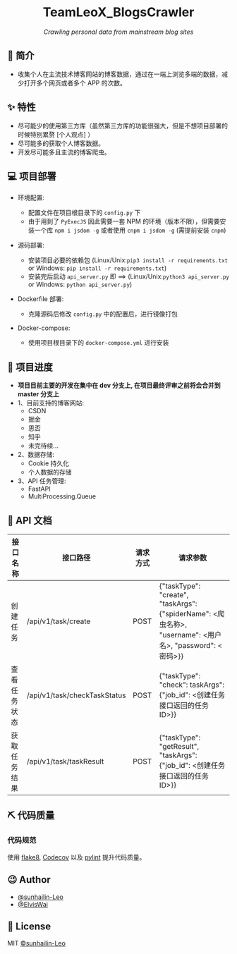 <h1 align="center">TeamLeoX_BlogsCrawler</h1>
<p align="center">
    <em>Crawling personal data from mainstream blog sites</em>
</p>

## 📣 简介

* 收集个人在主流技术博客网站的博客数据，通过在一端上浏览多端的数据，减少打开多个网页或者多个 APP 的次数。

## ✨ 特性

* 尽可能少的使用第三方库（虽然第三方库的功能很强大，但是不想项目部署的时候特别累赘 [个人观点] ）
* 尽可能多的获取个人博客数据。
* 开发尽可能多且主流的博客爬虫。

## 💻 项目部署

* 环境配置:
    * 配置文件在项目根目录下的 `config.py` 下
    * 由于用到了 `PyExecJS` 因此需要一套 NPM 的环境（版本不限），但需要安装一个库 `npm i jsdom -g` 或者使用 `cnpm i jsdom -g` (需提前安装 `cnpm`)

* 源码部署:
    * 安装项目必要的依赖包 (Linux/Unix:`pip3 install -r requirements.txt` or Windows: `pip install -r requirements.txt`)
    * 安装完后启动 `api_server.py` 即 ==> (Linux/Unix:`python3 api_server.py` or Windows: `python api_server.py`)

* Dockerfile 部署:
    * 克隆源码后修改 `config.py` 中的配置后，进行镜像打包

* Docker-compose:
    * 使用项目根目录下的 `docker-compose.yml` 进行安装

## 📖 项目进度

* **项目目前主要的开发在集中在 dev 分支上, 在项目最终评审之前将会合并到 master 分支上**
* 1、目前支持的博客网站:
    * CSDN
    * 掘金
    * 思否
    * 知乎
    * 未完待续...
* 2、数据存储:
    * Cookie 持久化
    * 个人数据的存储
* 3、API 任务管理:
    * FastAPI
    * MultiProcessing.Queue
    
## 📖 API 文档

| 接口名称 | 接口路径 | 请求方式 | 请求参数
| ---- | ---- | ---- | ---- |
| 创建任务 | /api/v1/task/create | POST | {"taskType": "create", "taskArgs": {"spiderName": <爬虫名称>, "username": <用户名>, "password": <密码>}} |
| 查看任务状态 | /api/v1/task/checkTaskStatus | POST | {"taskType": "check": taskArgs": {"job_id": <创建任务接口返回的任务 ID>}} |
| 获取任务结果 | /api/v1/task/taskResult | POST | {"taskType": "getResult", "taskArgs": {"job_id": <创建任务接口返回的任务 ID>}} |


## ⛏ 代码质量

### 代码规范

使用 [flake8](http://flake8.pycqa.org/en/latest/index.html), [Codecov](https://codecov.io/) 以及 [pylint](https://www.pylint.org/) 提升代码质量。

## 😉 Author

* [@sunhailin-Leo](https://github.com/sunhailin-Leo)
* [@ElvisWai](https://github.com/ElvisWai)

## 📃 License

MIT [©sunhailin-Leo](https://github.com/sunhailin-Leo)

